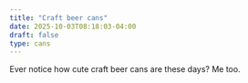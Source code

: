 ```yaml
---
title: "Craft beer cans"
date: 2025-10-03T08:18:03-04:00
draft: false
type: cans
---
```


Ever notice how cute craft beer cans are these days? Me too.
